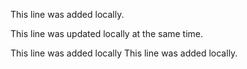 This line was added locally.

This line was updated locally at the same time.

This line was added locally 
This line was added locally.

